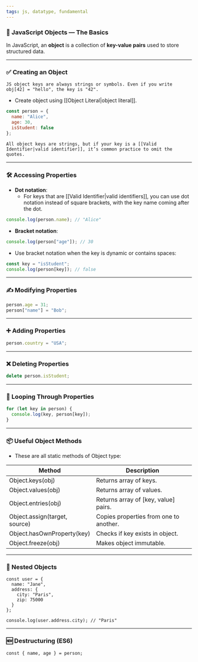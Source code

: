 ```yaml
---
tags: js, datatype, fundamental
---
```

### **🧱 JavaScript Objects — The Basics**


In JavaScript, an **object** is a collection of **key-value pairs** used to store structured data.

---

### **✅ Creating an Object**
```ad-important
JS object keys are always strings or symbols. Even if you write obj[42] = "hello", the key is "42".
```

- Create object using [[Object Literal|object literal]].

```js
const person = {
  name: "Alice",
  age: 30,
  isStudent: false
};
```

```ad-note
All object keys are strings, but if your key is a [[Valid Identifier|valid identifier]], it’s common practice to omit the quotes.
```

---

### **🛠 Accessing Properties**

- **Dot notation**:
    - For keys that are [[Valid Identifier|valid identifiers]], you can use dot notation instead of square brackets, with the key name coming after the dot.

```js
console.log(person.name); // "Alice"
```

- **Bracket notation**:
    

```js
console.log(person["age"]); // 30
```

- Use bracket notation when the key is dynamic or contains spaces:
    

```js
const key = "isStudent";
console.log(person[key]); // false
```

  

---

### **✍️ Modifying Properties**

```js
person.age = 31;
person["name"] = "Bob";
```

---

### **➕ Adding Properties**

```js
person.country = "USA";
```

---

### **❌ Deleting Properties**

```js
delete person.isStudent;
```

---

### **🔁 Looping Through Properties**

```js
for (let key in person) {
  console.log(key, person[key]);
}
```

---

### **📦 Useful Object Methods**
- These are all static methods of Object type:

|**Method**|**Description**|
|---|---|
|Object.keys(obj)|Returns array of keys.|
|Object.values(obj)|Returns array of values.|
|Object.entries(obj)|Returns array of [key, value] pairs.|
|Object.assign(target, source)|Copies properties from one to another.|
|Object.hasOwnProperty(key)|Checks if key exists in object.|
|Object.freeze(obj)|Makes object immutable.|

---

### **🧬 Nested Objects**

```
const user = {
  name: "Jane",
  address: {
    city: "Paris",
    zip: 75000
  }
};

console.log(user.address.city); // "Paris"
```

---

### **🆕 Destructuring (ES6)**

```
const { name, age } = person;
```